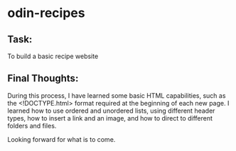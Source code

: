 # odin-recipes

## Task: 

To build a basic recipe website


## Final Thoughts:
   
 During this process, I have learned some basic HTML capabilities, such as the <!DOCTYPE.html> format required at the beginning of each new page. I learned how to use ordered and unordered lists, using different header types, how to insert a link and an image, and how to direct to different folders and files.

Looking forward for what is to come. 

